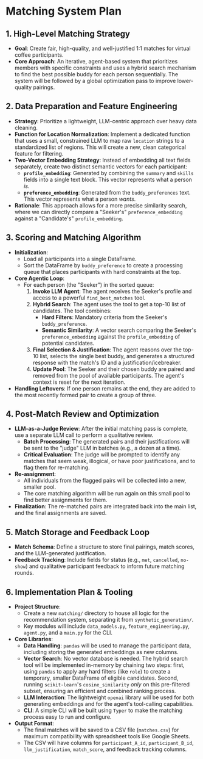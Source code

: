 # Matching System Plan

## 1. High-Level Matching Strategy

- **Goal**: Create fair, high-quality, and well-justified 1:1 matches for virtual coffee participants.
- **Core Approach**: An iterative, agent-based system that prioritizes members with specific constraints and uses a hybrid search mechanism to find the best possible buddy for each person sequentially. The system will be followed by a global optimization pass to improve lower-quality pairings.

## 2. Data Preparation and Feature Engineering

- **Strategy**: Prioritize a lightweight, LLM-centric approach over heavy data cleaning.
- **Function for Location Normalization**: Implement a dedicated function that uses a small, constrained LLM to map raw `location` strings to a standardized list of regions. This will create a new, clean categorical feature for filtering.
- **Two-Vector Embedding Strategy**: Instead of embedding all text fields separately, create two distinct semantic vectors for each participant:
  - **`profile_embedding`**: Generated by combining the `summary` and `skills` fields into a single text block. This vector represents what a person *is*.
  - **`preference_embedding`**: Generated from the `buddy_preferences` text. This vector represents what a person *wants*.
- **Rationale**: This approach allows for a more precise similarity search, where we can directly compare a "Seeker's" `preference_embedding` against a "Candidate's" `profile_embedding`.

## 3. Scoring and Matching Algorithm

- **Initialization**:
  - Load all participants into a single DataFrame.
  - Sort the DataFrame by `buddy_preference` to create a processing queue that places participants with hard constraints at the top.
- **Core Agentic Loop**:
  - For each person (the "Seeker") in the sorted queue:
    1.  **Invoke LLM Agent**: The agent receives the Seeker's profile and access to a powerful `find_best_matches` tool.
    2.  **Hybrid Search**: The agent uses the tool to get a top-10 list of candidates. The tool combines:
        -   **Hard Filters**: Mandatory criteria from the Seeker's `buddy_preference`.
        -   **Semantic Similarity**: A vector search comparing the Seeker's `preference_embedding` against the `profile_embedding` of potential candidates.
    3.  **Final Selection & Justification**: The agent reasons over the top-10 list, selects the single best buddy, and generates a structured response with the match's ID and a justification/icebreaker.
    4.  **Update Pool**: The Seeker and their chosen buddy are paired and removed from the pool of available participants. The agent's context is reset for the next iteration.
- **Handling Leftovers**: If one person remains at the end, they are added to the most recently formed pair to create a group of three.

## 4. Post-Match Review and Optimization

- **LLM-as-a-Judge Review**: After the initial matching pass is complete, use a separate LLM call to perform a qualitative review.
  - **Batch Processing**: The generated pairs and their justifications will be sent to the "judge" LLM in batches (e.g., a dozen at a time).
  - **Critical Evaluation**: The judge will be prompted to identify any matches that seem weak, illogical, or have poor justifications, and to flag them for re-matching.
- **Re-assignment**:
  - All individuals from the flagged pairs will be collected into a new, smaller pool.
  - The core matching algorithm will be run again on this small pool to find better assignments for them.
- **Finalization**: The re-matched pairs are integrated back into the main list, and the final assignments are saved.

## 5. Match Storage and Feedback Loop

- **Match Schema**: Define a structure to store final pairings, match scores, and the LLM-generated justification.
- **Feedback Tracking**: Include fields for status (e.g., `met`, `cancelled`, `no-show`) and qualitative participant feedback to inform future matching rounds.

## 6. Implementation Plan & Tooling

- **Project Structure**:
  - Create a new `matching/` directory to house all logic for the recommendation system, separating it from `synthetic_generation/`.
  - Key modules will include `data_models.py`, `feature_engineering.py`, `agent.py`, and a `main.py` for the CLI.
- **Core Libraries**:
  - **Data Handling**: `pandas` will be used to manage the participant data, including storing the generated embeddings as new columns.
  - **Vector Search**: No vector database is needed. The hybrid search tool will be implemented in-memory by chaining two steps: first, using `pandas` to apply any hard filters (like `role`) to create a temporary, smaller DataFrame of eligible candidates. Second, running `scikit-learn`'s `cosine_similarity` *only* on this pre-filtered subset, ensuring an efficient and combined ranking process.
  - **LLM Interaction**: The lightweight `openai` library will be used for both generating embeddings and for the agent's tool-calling capabilities.
  - **CLI**: A simple CLI will be built using `Typer` to make the matching process easy to run and configure.
- **Output Format**:
  - The final matches will be saved to a CSV file (`matches.csv`) for maximum compatibility with spreadsheet tools like Google Sheets.
  - The CSV will have columns for `participant_A_id`, `participant_B_id`, `llm_justification`, `match_score`, and feedback tracking columns.
